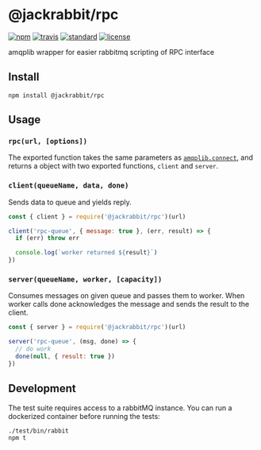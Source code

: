 # @jackrabbit/rpc

[![npm][npm-image]][npm-url]
[![travis][travis-image]][travis-url]
[![standard][standard-image]][standard-url]
[![license][license-image]](LICENSE.md)

amqplib wrapper for easier rabbitmq scripting of RPC interface

## Install

`npm install @jackrabbit/rpc`

## Usage

### `rpc(url, [options])`

The exported function takes the same parameters as [`amqplib.connect`][amqplib],
and returns a object with two exported functions, `client` and `server`.

### `client(queueName, data, done)`

Sends data to queue and yields reply.

```js
const { client } = require('@jackrabbit/rpc')(url)

client('rpc-queue', { message: true }, (err, result) => {
  if (err) throw err

  console.log(`worker returned ${result}`)
})
```

### `server(queueName, worker, [capacity])`

Consumes messages on given queue and passes them to worker. When worker calls
done acknowledges the message and sends the result to the client.

```js
const { server } = require('@jackrabbit/rpc')(url)

server('rpc-queue', (msg, done) => {
  // do work
  done(null, { result: true })
})
```

## Development

The test suite requires access to a rabbitMQ instance. You can run a dockerized 
container before running the tests:

```sh
./test/bin/rabbit
npm t
```

[amqplib]: http://www.squaremobius.net/amqp.node/channel_api.html#connect

[npm-image]: https://img.shields.io/npm/v/@jackrabbit/rpc.svg?style=flat-square
[npm-url]: https://www.npmjs.com/package/@jackrabbit/rpc
[travis-image]: https://img.shields.io/travis/jackboberg/rabbit-rpc/master.svg?style=flat-square
[travis-url]: https://travis-ci.org/jackboberg/rabbit-rpc
[standard-image]: https://img.shields.io/badge/code%20style-standard-brightgreen.svg?style=flat-square
[standard-url]: http://npm.im/standard
[license-image]: https://img.shields.io/badge/license-MIT-blue.svg?style=flat-square

